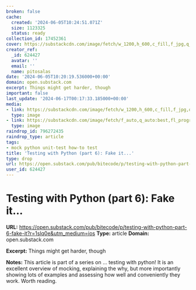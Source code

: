 ```yaml
---
broken: false
cache:
  created: '2024-06-05T10:24:51.071Z'
  size: 1123325
  status: ready
collection_id: 17452361
cover: https://substackcdn.com/image/fetch/w_1200,h_600,c_fill,f_jpg,q_auto:good,fl_progressive:steep,g_auto/https%3A%2F%2Fsubstack-post-media.s3.amazonaws.com%2Fpublic%2Fimages%2F3f951426-64ea-43d6-86ac-b709db0bc8ec_700x449.jpeg
creator_ref:
  _id: 624427
  avatar: ''
  email: ''
  name: pitosalas
date: '2024-06-05T10:20:19.536000+00:00'
domain: open.substack.com
excerpt: Things might get harder, though
important: false
last_update: '2024-06-17T00:17:33.185000+00:00'
media:
- link: https://substackcdn.com/image/fetch/w_1200,h_600,c_fill,f_jpg,q_auto:good,fl_progressive:steep,g_auto/https%3A%2F%2Fsubstack-post-media.s3.amazonaws.com%2Fpublic%2Fimages%2F3f951426-64ea-43d6-86ac-b709db0bc8ec_700x449.jpeg
  type: image
- link: https://substackcdn.com/image/fetch/f_auto,q_auto:best,fl_progressive:steep/https%3A%2F%2Fbitecode.substack.com%2Fapi%2Fv1%2Fpost_preview%2F145330047%2Ftwitter.jpg%3Fversion%3D4
  type: image
raindrop_id: 796272435
raindrop_type: article
tags:
- mock python unit-test how-to test
title: 'Testing with Python (part 6): Fake it...'
type: drop
url: https://open.substack.com/pub/bitecode/p/testing-with-python-part-6-fake-it?r=1slq0e&utm_medium=ios
user_id: 624427
---
```


# Testing with Python (part 6): Fake it...

**URL:** https://open.substack.com/pub/bitecode/p/testing-with-python-part-6-fake-it?r=1slq0e&utm_medium=ios
**Type:** article
**Domain:** open.substack.com

**Excerpt:** Things might get harder, though

**Notes:**
This article is part of a series on … testing with python! It is an excellent overview of mocking, explaining the why, but more importantly showing lots of examples and assessing how well and conveniently they work. Worth reading. 

